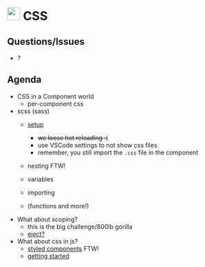 <img src="https://cloud.githubusercontent.com/assets/478864/22186847/68223ce6-e0b1-11e6-8a62-0e3edc96725e.png" width=30> CSS
===

## Questions/Issues

* ?

## Agenda

* CSS in a Component world
    * per-component css
* scss (sass) 
    * [setup](https://github.com/facebookincubator/create-react-app/blob/master/packages/react-scripts/template/README.md#adding-a-css-preprocessor-sass-less-etc)
        
        * ~~we loose hot reloading :(~~
        * use VSCode settings to not show css files
        * remember, you still import the `.css` file in the component
        
    * nesting FTW!
    * variables
    * importing
    * (functions and more!)
* What about scoping?
    * this is the big challenge/800lb gorilla
    * [eject?](https://medium.com/nulogy/how-to-use-css-modules-with-create-react-app-9e44bec2b5c2)
* What about css in js?
    * [styled components](https://www.styled-components.com/) FTW!
    * [getting started](https://github.com/kitze/create-react-app-styled-components)